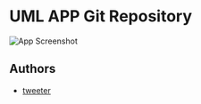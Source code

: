 
# UML APP Git Repository







![App Screenshot](https://i.makeagif.com/media/7-04-2018/Pz_0Ze.gif)


## Authors

- [tweeter ](https://twitter.com/RAZMUS028)

